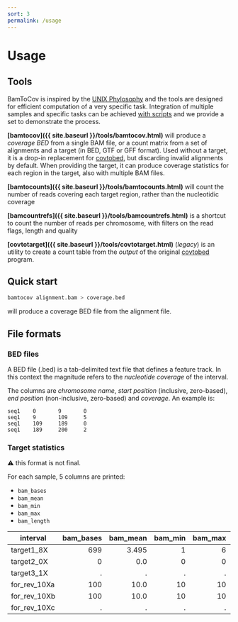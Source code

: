 ```yaml
---
sort: 3
permalink: /usage
---
```


# Usage

## Tools

BamToCov is inspired by the [UNIX Phylosophy](https://en.wikipedia.org/wiki/Unix_philosophy) and the tools are designed for efficient computation
of a very specific task. Integration of multiple samples and specific tasks can be achieved [with scripts](https://telatin.github.io/bamtocov/scripts/)
and we provide a set to demonstrate the process.

**[bamtocov]({{ site.baseurl }}/tools/bamtocov.html)** will produce a _coverage BED_ from a single BAM file, or a count matrix from a set of alignments and a target (in BED, GTF or GFF format).
Used without a target, it is a drop-in replacement for [covtobed](https://github.com/telatin/covtobed), but discarding invalid alignments by default.
When providing the target, it can produce coverage statistics for each region in the target, also with multiple BAM files.

**[bamtocounts]({{ site.baseurl }}/tools/bamtocounts.html)** will count the number of reads covering each target region,
rather than the nucleotidic coverage

**[bamcountrefs]({{ site.baseurl }}/tools/bamcountrefs.html)** is a shortcut to count the number of reads per chromosome,
with filters on the read flags, length and quality

**[covtotarget]({{ site.baseurl }}/tools/covtotarget.html)** (_legacy_) is an utility to create a count table from the _output_ of
the original [covtobed](https://github.com/telatin/covtobed) program.
 
## Quick start

```bash
bamtocov alignment.bam > coverage.bed
```

will produce a coverage BED file from the alignment file.


## File formats

### BED files

A BED file (.bed) is a tab-delimited text file that defines a feature track. In this context the magnitude
refers to the _nucleotide coverage_ of the interval.

The columns are _chromosome name_, _start position_ (inclusive, zero-based), _end position_ 
(non-inclusive, zero-based) and _coverage_.
An example is:

```text
seq1    0       9       0
seq1    9       109     5
seq1    109     189     0
seq1    189     200     2
```

### Target statistics

:warning: this format is not final.

For each sample, 5 columns are printed:

* `bam_bases`
* `bam_mean`
* `bam_min`
* `bam_max`
* `bam_length`

| interval     | bam_bases | bam_mean | bam_min | bam_max | bam_length |
| ------------ | --------: | -------: | ------: | ------: | ---------: |
| target1_8X   |       699 |    3.495 |       1 |       6 |        200 |
| target2_0X   |         0 |      0.0 |       0 |       0 |         50 |
| target3_1X   |         . |        . |       . |       . |          . |
| for_rev_10Xa |       100 |     10.0 |      10 |      10 |         10 |
| for_rev_10Xb |       100 |     10.0 |      10 |      10 |         10 |
| for_rev_10Xc |         . |        . |       . |       . |          . |
